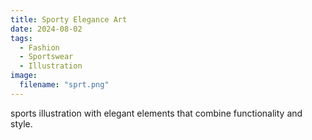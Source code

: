 ```yaml
---
title: Sporty Elegance Art
date: 2024-08-02
tags:
  - Fashion
  - Sportswear
  - Illustration
image:
  filename: "sprt.png"
---
```


sports illustration with elegant elements that combine functionality and style.

<!--more-->
